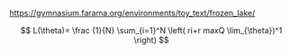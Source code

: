 https://gymnasium.farama.org/environments/toy_text/frozen_lake/  

$$ L(\theta)= \frac {1}{N} \sum_{i=1}^N \left( ri+r maxQ \lim_{\theta})^1 \right) $$
